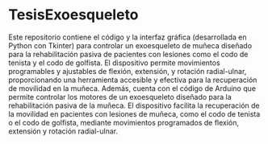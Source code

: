 # TesisExoesqueleto
Este repositorio contiene el código y la interfaz gráfica (desarrollada en Python con Tkinter) para controlar un exoesqueleto de muñeca diseñado para la rehabilitación pasiva de pacientes con lesiones como el codo de tenista y el codo de golfista. El dispositivo permite movimientos programables y ajustables de flexión, extensión, y rotación radial-ulnar, proporcionando una herramienta accesible y efectiva para la recuperación de movilidad en la muñeca. Además, cuenta con el código de Arduino que permite controlar los motores de un exoesqueleto diseñado para la rehabilitación pasiva de la muñeca. El dispositivo facilita la recuperación de la movilidad en pacientes con lesiones de muñeca, como el codo de tenista o el codo de golfista, mediante movimientos programados de flexión, extensión y rotación radial-ulnar.
